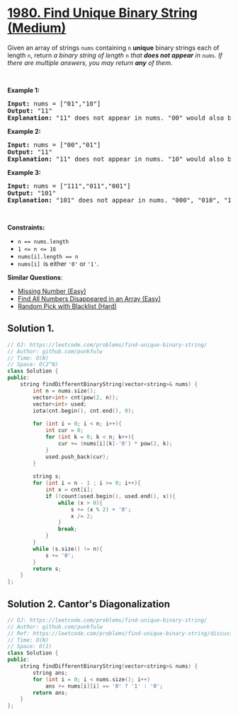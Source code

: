 # [1980. Find Unique Binary String (Medium)](https://leetcode.com/problems/find-unique-binary-string/)

<p>Given an array of strings <code>nums</code> containing <code>n</code> <strong>unique</strong> binary strings each of length <code>n</code>, return <em>a binary string of length </em><code>n</code><em> that <strong>does not appear</strong> in <code>nums</code>. If there are multiple answers, you may return <strong>any</strong> of them</em>.</p>

<p>&nbsp;</p>
<p><strong>Example 1:</strong></p>

<pre><strong>Input:</strong> nums = ["01","10"]
<strong>Output:</strong> "11"
<strong>Explanation:</strong> "11" does not appear in nums. "00" would also be correct.
</pre>

<p><strong>Example 2:</strong></p>

<pre><strong>Input:</strong> nums = ["00","01"]
<strong>Output:</strong> "11"
<strong>Explanation:</strong> "11" does not appear in nums. "10" would also be correct.
</pre>

<p><strong>Example 3:</strong></p>

<pre><strong>Input:</strong> nums = ["111","011","001"]
<strong>Output:</strong> "101"
<strong>Explanation:</strong> "101" does not appear in nums. "000", "010", "100", and "110" would also be correct.
</pre>

<p>&nbsp;</p>
<p><strong>Constraints:</strong></p>

<ul>
	<li><code>n == nums.length</code></li>
	<li><code>1 &lt;= n &lt;= 16</code></li>
	<li><code>nums[i].length == n</code></li>
	<li><code>nums[i] </code>is either <code>'0'</code> or <code>'1'</code>.</li>
</ul>


**Similar Questions**:
* [Missing Number (Easy)](https://leetcode.com/problems/missing-number/)
* [Find All Numbers Disappeared in an Array (Easy)](https://leetcode.com/problems/find-all-numbers-disappeared-in-an-array/)
* [Random Pick with Blacklist (Hard)](https://leetcode.com/problems/random-pick-with-blacklist/)

## Solution 1.

```cpp
// OJ: https://leetcode.com/problems/find-unique-binary-string/
// Author: github.com/punkfulw
// Time: O(N)
// Space: O(2^N)
class Solution {
public:
    string findDifferentBinaryString(vector<string>& nums) {
        int n = nums.size();
        vector<int> cnt(pow(2, n));
        vector<int> used;
        iota(cnt.begin(), cnt.end(), 0);
        
        for (int i = 0; i < n; i++){
            int cur = 0;
            for (int k = 0; k < n; k++){
                cur += (nums[i][k]-'0') * pow(2, k);
            }
            used.push_back(cur);
        }
        
        string s;
        for (int i = n - 1 ; i >= 0; i++){
            int x = cnt[i];
            if (!count(used.begin(), used.end(), x)){
                while (x > 0){
                    s += (x % 2) + '0';
                    x /= 2;
                }
                break;
            }
        }
        while (s.size() != n){
            s += '0';
        }
        return s;
    }
};
```

## Solution 2.   Cantor's Diagonalization

```cpp
// OJ: https://leetcode.com/problems/find-unique-binary-string/
// Author: github.com/punkfulw
// Ref: https://leetcode.com/problems/find-unique-binary-string/discuss/1418687/Detailed-Explanation-O(N)-Java-C%2B%2B-Python-short-concise-code-Cantor's-Diagonalization
// Time: O(N)
// Space: O(1)
class Solution {
public:
    string findDifferentBinaryString(vector<string>& nums) {
        string ans;
        for (int i = 0; i < nums.size(); i++)
            ans += nums[i][i] == '0' ? '1' : '0';
        return ans;
    }
};
```
